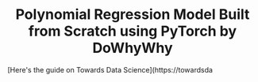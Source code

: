<h1 align = 'center'>Polynomial Regression Model Built from Scratch using PyTorch by DoWhyWhy</h1>

[Here's the guide on Towards Data Science](https://towardsda